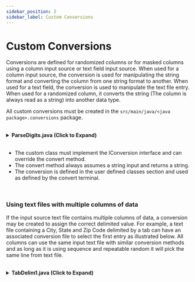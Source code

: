 ```yaml
---
sidebar_position: 2
sidebar_label: Custom Conversions
---
```


# Custom Conversions

Conversions are defined for randomized columns or for masked columns using a column input source or text field input source. When used for a column input source, the conversion is used for manipulating the string format and converting the column from one string format to another. When used for a text field, the conversion is used to manipulate the text file entry. When used for a randomized column, it converts the string (The column is always read as a string) into another data type.

All custom conversions must be created in the `src/main/java/<java package>.conversions` package.

<br/>

<details>
<summary><b>ParseDigits.java (Click to Expand)</b></summary>

```java
public class ParseDigits implements IConversion {

    public static final String LABEL = "ParseDigits - simply remove all non-digits";

    @Override
    public Object convert(String txt) {
        if(txt==null)
            return "0";
        char[] chars = txt.toCharArray();
        StringBuilder sb = new StringBuilder();
        for (char c : chars) {
            if(Character.isDigit(c))
                sb.append(c);
        }
        return sb.length()==0?"0":sb.toString();
    }

}
```

</details>

<br/>

- The custom class must implement the IConversion interface and can override the convert method.
- The convert method always assumes a string input and returns a string.
- The conversion is defined in the user defined classes section and used as defined by the convert terminal.

<br/>

### Using text files with multiple columns of data

If the input source text file contains multiple columns of data, a conversion may be created to assign the correct delimited value. For example, a text file containing a City, State and Zip Code delimited by a tab can have an associated conversion file to select the first entry as illustrated below. All columns can use the same input text file with similar conversion methods and as long as it is using sequence and repeatable random it will pick the same line from text file.

<br/>

<details>
<summary><b>TabDelim1.java (Click to Expand)</b></summary>

```java
public class TabDelim1 implements IConversion {

    public static final String LABEL = "TabDelim1 - Pick column 1 delimited by tab";

    @Override
    public Object convert(String input) throws Exception {
        return input.split("\\t")[0];
    }

}
```

</details>

<br/>